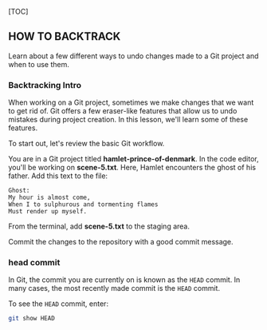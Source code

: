 [TOC]

## HOW TO BACKTRACK

 Learn about a few different ways to undo changes made to a Git project and when to use them.

### Backtracking Intro

When working on a Git project, sometimes we make changes that we want to get rid of. Git offers a few eraser-like features that allow us to undo mistakes during project creation. In this lesson, we'll learn some of these features.

To start out, let's review the basic Git workflow.

You are in a Git project titled **hamlet-prince-of-denmark**. In the code editor, you'll be working on **scene-5.txt**. Here, Hamlet encounters the ghost of his father. Add this text to the file:

```
Ghost: 
My hour is almost come,
When I to sulphurous and tormenting flames
Must render up myself.
```

From the terminal, add **scene-5.txt** to the staging area.

Commit the changes to the repository with a good commit message.

### head commit

In Git, the commit you are currently on is known as the `HEAD` commit. In many cases, the most recently made commit is the `HEAD` commit.

To see the `HEAD` commit, enter:

```bash
git show HEAD
```


